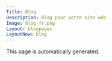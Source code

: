 ```yaml
---
Title: Blog
Description: Blog pour votre site web
Image: blog-fr.png
Layout: blogpages
LayoutNew: blog
---
```

This page is automatically generated.